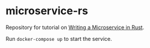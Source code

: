 # microservice-rs

Repository for tutorial on [Writing a Microservice in Rust](http://www.goldsborough.me/rust/web/tutorial/2018/01/20/17-01-11-writing_a_microservice_in_rust/).

Run `docker-compose up` to start the service.